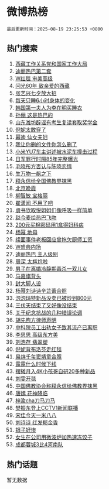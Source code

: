 # 微博热榜

`最后更新时间：2025-08-19 23:25:53 +0800`

## 热门搜索

1. [西藏工作关系党和国家工作大局](https://m.weibo.cn/search?containerid=100103type%3D1%26t%3D10%26q%3D%23%E8%A5%BF%E8%97%8F%E5%B7%A5%E4%BD%9C%E5%85%B3%E7%B3%BB%E5%85%9A%E5%92%8C%E5%9B%BD%E5%AE%B6%E5%B7%A5%E4%BD%9C%E5%A4%A7%E5%B1%80%23&stream_entry_id=51&isnewpage=1&extparam=seat%3D1%26q%3D%2523%25E8%25A5%25BF%25E8%2597%258F%25E5%25B7%25A5%25E4%25BD%259C%25E5%2585%25B3%25E7%25B3%25BB%25E5%2585%259A%25E5%2592%258C%25E5%259B%25BD%25E5%25AE%25B6%25E5%25B7%25A5%25E4%25BD%259C%25E5%25A4%25A7%25E5%25B1%2580%2523%26cate%3D10103%26dgr%3D0%26filter_type%3Drealtimehot%26stream_entry_id%3D51%26c_type%3D51%26pos%3D0%26display_time%3D1755617152%26pre_seqid%3D1755617152466057575981)
1. [迪丽热巴第二套](https://m.weibo.cn/search?containerid=100103type%3D1%26t%3D10%26q%3D%E8%BF%AA%E4%B8%BD%E7%83%AD%E5%B7%B4%E7%AC%AC%E4%BA%8C%E5%A5%97&stream_entry_id=31&isnewpage=1&extparam=seat%3D1%26q%3D%25E8%25BF%25AA%25E4%25B8%25BD%25E7%2583%25AD%25E5%25B7%25B4%25E7%25AC%25AC%25E4%25BA%258C%25E5%25A5%2597%26dgr%3D0%26realpos%3D1%26stream_entry_id%3D31%26flag%3D2%26band_rank%3D1%26lcate%3D5001%26filter_type%3Drealtimehot%26cate%3D5001%26c_type%3D31%26pos%3D0%26display_time%3D1755617152%26pre_seqid%3D1755617152466057575981)
1. [W红毯 审美高级](https://m.weibo.cn/search?containerid=100103type%3D1%26t%3D10%26q%3DW%E7%BA%A2%E6%AF%AF+%E5%AE%A1%E7%BE%8E%E9%AB%98%E7%BA%A7&stream_entry_id=31&isnewpage=1&extparam=seat%3D1%26q%3DW%25E7%25BA%25A2%25E6%25AF%25AF%2520%25E5%25AE%25A1%25E7%25BE%258E%25E9%25AB%2598%25E7%25BA%25A7%26dgr%3D0%26realpos%3D2%26stream_entry_id%3D31%26flag%3D0%26band_rank%3D2%26lcate%3D5001%26filter_type%3Drealtimehot%26cate%3D5001%26c_type%3D31%26pos%3D1%26display_time%3D1755617152%26pre_seqid%3D1755617152466057575981)
1. [闪光60年 致亲爱的西藏](https://m.weibo.cn/search?containerid=100103type%3D1%26t%3D10%26q%3D%23%E9%97%AA%E5%85%8960%E5%B9%B4+%E8%87%B4%E4%BA%B2%E7%88%B1%E7%9A%84%E8%A5%BF%E8%97%8F%23&stream_entry_id=31&isnewpage=1&extparam=seat%3D1%26q%3D%2523%25E9%2597%25AA%25E5%2585%258960%25E5%25B9%25B4%2520%25E8%2587%25B4%25E4%25BA%25B2%25E7%2588%25B1%25E7%259A%2584%25E8%25A5%25BF%25E8%2597%258F%2523%26dgr%3D0%26realpos%3D3%26stream_entry_id%3D31%26flag%3D0%26band_rank%3D3%26lcate%3D5001%26filter_type%3Drealtimehot%26cate%3D5001%26c_type%3D31%26pos%3D2%26display_time%3D1755617152%26pre_seqid%3D1755617152466057575981)
1. [张艺兴七夕放大招](https://m.weibo.cn/search?containerid=100103type%3D1%26t%3D10%26q%3D%23%E5%BC%A0%E8%89%BA%E5%85%B4%E4%B8%83%E5%A4%95%E6%94%BE%E5%A4%A7%E6%8B%9B%23&stream_entry_id=31&isnewpage=1&extparam=seat%3D1%26q%3D%2523%25E5%25BC%25A0%25E8%2589%25BA%25E5%2585%25B4%25E4%25B8%2583%25E5%25A4%2595%25E6%2594%25BE%25E5%25A4%25A7%25E6%258B%259B%2523%26band_rank%3D4%26topic_ad%3D1%26adid%3D297346%26is_ad_pos%3D1%26stream_entry_id%3D31%26dgr%3D0%26lcate%3D5001%26filter_type%3Drealtimehot%26cate%3D5001%26c_type%3D31%26pos%3D3%26display_time%3D1755617152%26pre_seqid%3D1755617152466057575981)
1. [每天只睡6小时身体的变化](https://m.weibo.cn/search?containerid=100103type%3D1%26t%3D10%26q%3D%E6%AF%8F%E5%A4%A9%E5%8F%AA%E7%9D%A16%E5%B0%8F%E6%97%B6%E8%BA%AB%E4%BD%93%E7%9A%84%E5%8F%98%E5%8C%96&stream_entry_id=31&isnewpage=1&extparam=seat%3D1%26q%3D%25E6%25AF%258F%25E5%25A4%25A9%25E5%258F%25AA%25E7%259D%25A16%25E5%25B0%258F%25E6%2597%25B6%25E8%25BA%25AB%25E4%25BD%2593%25E7%259A%2584%25E5%258F%2598%25E5%258C%2596%26dgr%3D0%26realpos%3D4%26stream_entry_id%3D31%26flag%3D0%26band_rank%3D4%26lcate%3D5001%26filter_type%3Drealtimehot%26cate%3D5001%26c_type%3D31%26pos%3D4%26display_time%3D1755617152%26pre_seqid%3D1755617152466057575981)
1. [韩国第一夫人为李在明买睡衣](https://m.weibo.cn/search?containerid=100103type%3D1%26t%3D10%26q%3D%23%E9%9F%A9%E5%9B%BD%E7%AC%AC%E4%B8%80%E5%A4%AB%E4%BA%BA%E4%B8%BA%E6%9D%8E%E5%9C%A8%E6%98%8E%E4%B9%B0%E7%9D%A1%E8%A1%A3%23&stream_entry_id=31&isnewpage=1&extparam=seat%3D1%26q%3D%2523%25E9%259F%25A9%25E5%259B%25BD%25E7%25AC%25AC%25E4%25B8%2580%25E5%25A4%25AB%25E4%25BA%25BA%25E4%25B8%25BA%25E6%259D%258E%25E5%259C%25A8%25E6%2598%258E%25E4%25B9%25B0%25E7%259D%25A1%25E8%25A1%25A3%2523%26dgr%3D0%26realpos%3D5%26stream_entry_id%3D31%26flag%3D0%26band_rank%3D5%26lcate%3D5001%26filter_type%3Drealtimehot%26cate%3D5001%26c_type%3D31%26pos%3D5%26display_time%3D1755617152%26pre_seqid%3D1755617152466057575981)
1. [孙俪 这是热巴的](https://m.weibo.cn/search?containerid=100103type%3D1%26t%3D10%26q%3D%E5%AD%99%E4%BF%AA+%E8%BF%99%E6%98%AF%E7%83%AD%E5%B7%B4%E7%9A%84&stream_entry_id=31&isnewpage=1&extparam=seat%3D1%26q%3D%25E5%25AD%2599%25E4%25BF%25AA%2520%25E8%25BF%2599%25E6%2598%25AF%25E7%2583%25AD%25E5%25B7%25B4%25E7%259A%2584%26dgr%3D0%26realpos%3D6%26stream_entry_id%3D31%26flag%3D2%26band_rank%3D6%26lcate%3D5001%26filter_type%3Drealtimehot%26cate%3D5001%26c_type%3D31%26pos%3D6%26display_time%3D1755617152%26pre_seqid%3D1755617152466057575981)
1. [山东潍坊辟谣有考生复读套取奖学金](https://m.weibo.cn/search?containerid=100103type%3D1%26t%3D10%26q%3D%23%E5%B1%B1%E4%B8%9C%E6%BD%8D%E5%9D%8A%E8%BE%9F%E8%B0%A3%E6%9C%89%E8%80%83%E7%94%9F%E5%A4%8D%E8%AF%BB%E5%A5%97%E5%8F%96%E5%A5%96%E5%AD%A6%E9%87%91%23&stream_entry_id=31&isnewpage=1&extparam=seat%3D1%26q%3D%2523%25E5%25B1%25B1%25E4%25B8%259C%25E6%25BD%258D%25E5%259D%258A%25E8%25BE%259F%25E8%25B0%25A3%25E6%259C%2589%25E8%2580%2583%25E7%2594%259F%25E5%25A4%258D%25E8%25AF%25BB%25E5%25A5%2597%25E5%258F%2596%25E5%25A5%2596%25E5%25AD%25A6%25E9%2587%2591%2523%26band_rank%3D7%26adid%3D297319%26is_ad_pos%3D1%26stream_entry_id%3D31%26dgr%3D0%26lcate%3D5001%26filter_type%3Drealtimehot%26cate%3D5001%26c_type%3D31%26pos%3D7%26display_time%3D1755617152%26pre_seqid%3D1755617152466057575981)
1. [倪妮太敢穿了](https://m.weibo.cn/search?containerid=100103type%3D1%26t%3D10%26q%3D%E5%80%AA%E5%A6%AE%E5%A4%AA%E6%95%A2%E7%A9%BF%E4%BA%86&stream_entry_id=31&isnewpage=1&extparam=seat%3D1%26q%3D%25E5%2580%25AA%25E5%25A6%25AE%25E5%25A4%25AA%25E6%2595%25A2%25E7%25A9%25BF%25E4%25BA%2586%26dgr%3D0%26realpos%3D7%26stream_entry_id%3D31%26flag%3D2%26band_rank%3D7%26lcate%3D5001%26filter_type%3Drealtimehot%26cate%3D5001%26c_type%3D31%26pos%3D8%26display_time%3D1755617152%26pre_seqid%3D1755617152466057575981)
1. [幂迪 仙女夫妇](https://m.weibo.cn/search?containerid=100103type%3D1%26t%3D10%26q%3D%E5%B9%82%E8%BF%AA+%E4%BB%99%E5%A5%B3%E5%A4%AB%E5%A6%87&stream_entry_id=31&isnewpage=1&extparam=seat%3D1%26q%3D%25E5%25B9%2582%25E8%25BF%25AA%2520%25E4%25BB%2599%25E5%25A5%25B3%25E5%25A4%25AB%25E5%25A6%2587%26dgr%3D0%26realpos%3D8%26stream_entry_id%3D31%26flag%3D2%26band_rank%3D8%26lcate%3D5001%26filter_type%3Drealtimehot%26cate%3D5001%26c_type%3D31%26pos%3D9%26display_time%3D1755617152%26pre_seqid%3D1755617152466057575981)
1. [我让你删的文件你怎么删了](https://m.weibo.cn/search?containerid=100103type%3D1%26t%3D10%26q%3D%E6%88%91%E8%AE%A9%E4%BD%A0%E5%88%A0%E7%9A%84%E6%96%87%E4%BB%B6%E4%BD%A0%E6%80%8E%E4%B9%88%E5%88%A0%E4%BA%86&stream_entry_id=31&isnewpage=1&extparam=seat%3D1%26q%3D%25E6%2588%2591%25E8%25AE%25A9%25E4%25BD%25A0%25E5%2588%25A0%25E7%259A%2584%25E6%2596%2587%25E4%25BB%25B6%25E4%25BD%25A0%25E6%2580%258E%25E4%25B9%2588%25E5%2588%25A0%25E4%25BA%2586%26dgr%3D0%26realpos%3D9%26stream_entry_id%3D31%26flag%3D0%26band_rank%3D9%26lcate%3D5001%26filter_type%3Drealtimehot%26cate%3D5001%26c_type%3D31%26pos%3D10%26display_time%3D1755617152%26pre_seqid%3D1755617152466057575981)
1. [小米YU7车主讲述被水泥车撞击过程](https://m.weibo.cn/search?containerid=100103type%3D1%26t%3D10%26q%3D%23%E5%B0%8F%E7%B1%B3YU7%E8%BD%A6%E4%B8%BB%E8%AE%B2%E8%BF%B0%E8%A2%AB%E6%B0%B4%E6%B3%A5%E8%BD%A6%E6%92%9E%E5%87%BB%E8%BF%87%E7%A8%8B%23&stream_entry_id=31&isnewpage=1&extparam=seat%3D1%26q%3D%2523%25E5%25B0%258F%25E7%25B1%25B3YU7%25E8%25BD%25A6%25E4%25B8%25BB%25E8%25AE%25B2%25E8%25BF%25B0%25E8%25A2%25AB%25E6%25B0%25B4%25E6%25B3%25A5%25E8%25BD%25A6%25E6%2592%259E%25E5%2587%25BB%25E8%25BF%2587%25E7%25A8%258B%2523%26dgr%3D0%26realpos%3D10%26stream_entry_id%3D31%26flag%3D1%26band_rank%3D10%26lcate%3D5001%26filter_type%3Drealtimehot%26cate%3D5001%26c_type%3D31%26pos%3D11%26display_time%3D1755617152%26pre_seqid%3D1755617152466057575981)
1. [日军罪行时隔85年完整曝光](https://m.weibo.cn/search?containerid=100103type%3D1%26t%3D10%26q%3D%23%E6%97%A5%E5%86%9B%E7%BD%AA%E8%A1%8C%E6%97%B6%E9%9A%9485%E5%B9%B4%E5%AE%8C%E6%95%B4%E6%9B%9D%E5%85%89%23&stream_entry_id=31&isnewpage=1&extparam=seat%3D1%26q%3D%2523%25E6%2597%25A5%25E5%2586%259B%25E7%25BD%25AA%25E8%25A1%258C%25E6%2597%25B6%25E9%259A%259485%25E5%25B9%25B4%25E5%25AE%258C%25E6%2595%25B4%25E6%259B%259D%25E5%2585%2589%2523%26dgr%3D0%26realpos%3D11%26stream_entry_id%3D31%26flag%3D0%26band_rank%3D11%26lcate%3D5001%26filter_type%3Drealtimehot%26cate%3D5001%26c_type%3D31%26pos%3D12%26display_time%3D1755617152%26pre_seqid%3D1755617152466057575981)
1. [毛晓彤方否认与陈晓恋情](https://m.weibo.cn/search?containerid=100103type%3D1%26t%3D10%26q%3D%23%E6%AF%9B%E6%99%93%E5%BD%A4%E6%96%B9%E5%90%A6%E8%AE%A4%E4%B8%8E%E9%99%88%E6%99%93%E6%81%8B%E6%83%85%23&stream_entry_id=31&isnewpage=1&extparam=seat%3D1%26q%3D%2523%25E6%25AF%259B%25E6%2599%2593%25E5%25BD%25A4%25E6%2596%25B9%25E5%2590%25A6%25E8%25AE%25A4%25E4%25B8%258E%25E9%2599%2588%25E6%2599%2593%25E6%2581%258B%25E6%2583%2585%2523%26dgr%3D0%26realpos%3D12%26stream_entry_id%3D31%26flag%3D1%26band_rank%3D12%26lcate%3D5001%26filter_type%3Drealtimehot%26cate%3D5001%26c_type%3D31%26pos%3D13%26display_time%3D1755617152%26pre_seqid%3D1755617152466057575981)
1. [生万物一飙之下](https://m.weibo.cn/search?containerid=100103type%3D1%26t%3D10%26q%3D%23%E7%94%9F%E4%B8%87%E7%89%A9%E4%B8%80%E9%A3%99%E4%B9%8B%E4%B8%8B%23&stream_entry_id=31&isnewpage=1&extparam=seat%3D1%26q%3D%2523%25E7%2594%259F%25E4%25B8%2587%25E7%2589%25A9%25E4%25B8%2580%25E9%25A3%2599%25E4%25B9%258B%25E4%25B8%258B%2523%26dgr%3D0%26realpos%3D13%26stream_entry_id%3D31%26flag%3D1%26band_rank%3D13%26lcate%3D5001%26filter_type%3Drealtimehot%26cate%3D5001%26c_type%3D31%26pos%3D14%26display_time%3D1755617152%26pre_seqid%3D1755617152466057575981)
1. [释永信给全国佛教界抹黑](https://m.weibo.cn/search?containerid=100103type%3D1%26t%3D10%26q%3D%23%E9%87%8A%E6%B0%B8%E4%BF%A1%E7%BB%99%E5%85%A8%E5%9B%BD%E4%BD%9B%E6%95%99%E7%95%8C%E6%8A%B9%E9%BB%91%23&stream_entry_id=31&isnewpage=1&extparam=seat%3D1%26q%3D%2523%25E9%2587%258A%25E6%25B0%25B8%25E4%25BF%25A1%25E7%25BB%2599%25E5%2585%25A8%25E5%259B%25BD%25E4%25BD%259B%25E6%2595%2599%25E7%2595%258C%25E6%258A%25B9%25E9%25BB%2591%2523%26dgr%3D0%26realpos%3D14%26stream_entry_id%3D31%26flag%3D1%26band_rank%3D14%26lcate%3D5001%26filter_type%3Drealtimehot%26cate%3D5001%26c_type%3D31%26pos%3D15%26display_time%3D1755617152%26pre_seqid%3D1755617152466057575981)
1. [北京晚霞](https://m.weibo.cn/search?containerid=100103type%3D1%26t%3D10%26q%3D%23%E5%8C%97%E4%BA%AC%E6%99%9A%E9%9C%9E%23&stream_entry_id=31&isnewpage=1&extparam=seat%3D1%26q%3D%2523%25E5%258C%2597%25E4%25BA%25AC%25E6%2599%259A%25E9%259C%259E%2523%26dgr%3D0%26realpos%3D15%26stream_entry_id%3D31%26flag%3D0%26band_rank%3D15%26lcate%3D5001%26filter_type%3Drealtimehot%26cate%3D5001%26c_type%3D31%26pos%3D16%26display_time%3D1755617152%26pre_seqid%3D1755617152466057575981)
1. [柳智敏 宝格丽](https://m.weibo.cn/search?containerid=100103type%3D1%26t%3D10%26q%3D%E6%9F%B3%E6%99%BA%E6%95%8F+%E5%AE%9D%E6%A0%BC%E4%B8%BD&stream_entry_id=31&isnewpage=1&extparam=seat%3D1%26q%3D%25E6%259F%25B3%25E6%2599%25BA%25E6%2595%258F%2520%25E5%25AE%259D%25E6%25A0%25BC%25E4%25B8%25BD%26dgr%3D0%26realpos%3D16%26stream_entry_id%3D31%26flag%3D0%26band_rank%3D16%26lcate%3D5001%26filter_type%3Drealtimehot%26cate%3D5001%26c_type%3D31%26pos%3D17%26display_time%3D1755617152%26pre_seqid%3D1755617152466057575981)
1. [翟潇闻 不用了吧](https://m.weibo.cn/search?containerid=100103type%3D1%26t%3D10%26q%3D%E7%BF%9F%E6%BD%87%E9%97%BB+%E4%B8%8D%E7%94%A8%E4%BA%86%E5%90%A7&stream_entry_id=31&isnewpage=1&extparam=seat%3D1%26q%3D%25E7%25BF%259F%25E6%25BD%2587%25E9%2597%25BB%2520%25E4%25B8%258D%25E7%2594%25A8%25E4%25BA%2586%25E5%2590%25A7%26dgr%3D0%26realpos%3D17%26stream_entry_id%3D31%26flag%3D1%26band_rank%3D17%26lcate%3D5001%26filter_type%3Drealtimehot%26cate%3D5001%26c_type%3D31%26pos%3D18%26display_time%3D1755617152%26pre_seqid%3D1755617152466057575981)
1. [虞书欣取悦姐姐们像呼吸一样简单](https://m.weibo.cn/search?containerid=100103type%3D1%26t%3D10%26q%3D%E8%99%9E%E4%B9%A6%E6%AC%A3%E5%8F%96%E6%82%A6%E5%A7%90%E5%A7%90%E4%BB%AC%E5%83%8F%E5%91%BC%E5%90%B8%E4%B8%80%E6%A0%B7%E7%AE%80%E5%8D%95&stream_entry_id=31&isnewpage=1&extparam=seat%3D1%26q%3D%25E8%2599%259E%25E4%25B9%25A6%25E6%25AC%25A3%25E5%258F%2596%25E6%2582%25A6%25E5%25A7%2590%25E5%25A7%2590%25E4%25BB%25AC%25E5%2583%258F%25E5%2591%25BC%25E5%2590%25B8%25E4%25B8%2580%25E6%25A0%25B7%25E7%25AE%2580%25E5%258D%2595%26dgr%3D0%26realpos%3D18%26stream_entry_id%3D31%26flag%3D0%26band_rank%3D18%26lcate%3D5001%26filter_type%3Drealtimehot%26cate%3D5001%26c_type%3D31%26pos%3D19%26display_time%3D1755617152%26pre_seqid%3D1755617152466057575981)
1. [赵今麦给热巴飞吻](https://m.weibo.cn/search?containerid=100103type%3D1%26t%3D10%26q%3D%E8%B5%B5%E4%BB%8A%E9%BA%A6%E7%BB%99%E7%83%AD%E5%B7%B4%E9%A3%9E%E5%90%BB&stream_entry_id=31&isnewpage=1&extparam=seat%3D1%26q%3D%25E8%25B5%25B5%25E4%25BB%258A%25E9%25BA%25A6%25E7%25BB%2599%25E7%2583%25AD%25E5%25B7%25B4%25E9%25A3%259E%25E5%2590%25BB%26dgr%3D0%26realpos%3D19%26stream_entry_id%3D31%26flag%3D0%26band_rank%3D19%26lcate%3D5001%26filter_type%3Drealtimehot%26cate%3D5001%26c_type%3D31%26pos%3D20%26display_time%3D1755617152%26pre_seqid%3D1755617152466057575981)
1. [200元买棉密码用1盒得妇科病](https://m.weibo.cn/search?containerid=100103type%3D1%26t%3D10%26q%3D%23200%E5%85%83%E4%B9%B0%E6%A3%89%E5%AF%86%E7%A0%81%E7%94%A81%E7%9B%92%E5%BE%97%E5%A6%87%E7%A7%91%E7%97%85%23&stream_entry_id=31&isnewpage=1&extparam=seat%3D1%26q%3D%2523200%25E5%2585%2583%25E4%25B9%25B0%25E6%25A3%2589%25E5%25AF%2586%25E7%25A0%2581%25E7%2594%25A81%25E7%259B%2592%25E5%25BE%2597%25E5%25A6%2587%25E7%25A7%2591%25E7%2597%2585%2523%26dgr%3D0%26realpos%3D20%26stream_entry_id%3D31%26flag%3D1%26band_rank%3D20%26lcate%3D5001%26filter_type%3Drealtimehot%26cate%3D5001%26c_type%3D31%26pos%3D21%26display_time%3D1755617152%26pre_seqid%3D1755617152466057575981)
1. [杨幂 地母](https://m.weibo.cn/search?containerid=100103type%3D1%26t%3D10%26q%3D%E6%9D%A8%E5%B9%82+%E5%9C%B0%E6%AF%8D&stream_entry_id=31&isnewpage=1&extparam=seat%3D1%26q%3D%25E6%259D%25A8%25E5%25B9%2582%2520%25E5%259C%25B0%25E6%25AF%258D%26dgr%3D0%26realpos%3D21%26stream_entry_id%3D31%26flag%3D0%26band_rank%3D21%26lcate%3D5001%26filter_type%3Drealtimehot%26cate%3D5001%26c_type%3D31%26pos%3D22%26display_time%3D1755617152%26pre_seqid%3D1755617152466057575981)
1. [续面事件老板回应曾拖欠厨师工资](https://m.weibo.cn/search?containerid=100103type%3D1%26t%3D10%26q%3D%23%E7%BB%AD%E9%9D%A2%E4%BA%8B%E4%BB%B6%E8%80%81%E6%9D%BF%E5%9B%9E%E5%BA%94%E6%9B%BE%E6%8B%96%E6%AC%A0%E5%8E%A8%E5%B8%88%E5%B7%A5%E8%B5%84%23&stream_entry_id=31&isnewpage=1&extparam=seat%3D1%26q%3D%2523%25E7%25BB%25AD%25E9%259D%25A2%25E4%25BA%258B%25E4%25BB%25B6%25E8%2580%2581%25E6%259D%25BF%25E5%259B%259E%25E5%25BA%2594%25E6%259B%25BE%25E6%258B%2596%25E6%25AC%25A0%25E5%258E%25A8%25E5%25B8%2588%25E5%25B7%25A5%25E8%25B5%2584%2523%26dgr%3D0%26realpos%3D22%26stream_entry_id%3D31%26flag%3D0%26band_rank%3D22%26lcate%3D5001%26filter_type%3Drealtimehot%26cate%3D5001%26c_type%3D31%26pos%3D23%26display_time%3D1755617152%26pre_seqid%3D1755617152466057575981)
1. [W盛典内场](https://m.weibo.cn/search?containerid=100103type%3D1%26t%3D10%26q%3DW%E7%9B%9B%E5%85%B8%E5%86%85%E5%9C%BA&stream_entry_id=31&isnewpage=1&extparam=seat%3D1%26q%3DW%25E7%259B%259B%25E5%2585%25B8%25E5%2586%2585%25E5%259C%25BA%26dgr%3D0%26realpos%3D23%26stream_entry_id%3D31%26flag%3D0%26band_rank%3D23%26lcate%3D5001%26filter_type%3Drealtimehot%26cate%3D5001%26c_type%3D31%26pos%3D24%26display_time%3D1755617152%26pre_seqid%3D1755617152466057575981)
1. [迪丽热巴 主人级别](https://m.weibo.cn/search?containerid=100103type%3D1%26t%3D10%26q%3D%E8%BF%AA%E4%B8%BD%E7%83%AD%E5%B7%B4+%E4%B8%BB%E4%BA%BA%E7%BA%A7%E5%88%AB&stream_entry_id=31&isnewpage=1&extparam=seat%3D1%26q%3D%25E8%25BF%25AA%25E4%25B8%25BD%25E7%2583%25AD%25E5%25B7%25B4%2520%25E4%25B8%25BB%25E4%25BA%25BA%25E7%25BA%25A7%25E5%2588%25AB%26dgr%3D0%26realpos%3D24%26stream_entry_id%3D31%26flag%3D2%26band_rank%3D24%26lcate%3D5001%26filter_type%3Drealtimehot%26cate%3D5001%26c_type%3D31%26pos%3D25%26display_time%3D1755617152%26pre_seqid%3D1755617152466057575981)
1. [周深 太尴尬啦](https://m.weibo.cn/search?containerid=100103type%3D1%26t%3D10%26q%3D%E5%91%A8%E6%B7%B1+%E5%A4%AA%E5%B0%B4%E5%B0%AC%E5%95%A6&stream_entry_id=31&isnewpage=1&extparam=seat%3D1%26q%3D%25E5%2591%25A8%25E6%25B7%25B1%2520%25E5%25A4%25AA%25E5%25B0%25B4%25E5%25B0%25AC%25E5%2595%25A6%26dgr%3D0%26realpos%3D25%26stream_entry_id%3D31%26flag%3D0%26band_rank%3D25%26lcate%3D5001%26filter_type%3Drealtimehot%26cate%3D5001%26c_type%3D31%26pos%3D26%26display_time%3D1755617152%26pre_seqid%3D1755617152466057575981)
1. [男子在离婚冷静期毒杀一双儿女](https://m.weibo.cn/search?containerid=100103type%3D1%26t%3D10%26q%3D%23%E7%94%B7%E5%AD%90%E5%9C%A8%E7%A6%BB%E5%A9%9A%E5%86%B7%E9%9D%99%E6%9C%9F%E6%AF%92%E6%9D%80%E4%B8%80%E5%8F%8C%E5%84%BF%E5%A5%B3%23&stream_entry_id=31&isnewpage=1&extparam=seat%3D1%26q%3D%2523%25E7%2594%25B7%25E5%25AD%2590%25E5%259C%25A8%25E7%25A6%25BB%25E5%25A9%259A%25E5%2586%25B7%25E9%259D%2599%25E6%259C%259F%25E6%25AF%2592%25E6%259D%2580%25E4%25B8%2580%25E5%258F%258C%25E5%2584%25BF%25E5%25A5%25B3%2523%26dgr%3D0%26realpos%3D26%26stream_entry_id%3D31%26flag%3D1%26band_rank%3D26%26lcate%3D5001%26filter_type%3Drealtimehot%26cate%3D5001%26c_type%3D31%26pos%3D27%26display_time%3D1755617152%26pre_seqid%3D1755617152466057575981)
1. [马嘉祺背头](https://m.weibo.cn/search?containerid=100103type%3D1%26t%3D10%26q%3D%E9%A9%AC%E5%98%89%E7%A5%BA%E8%83%8C%E5%A4%B4&stream_entry_id=31&isnewpage=1&extparam=seat%3D1%26q%3D%25E9%25A9%25AC%25E5%2598%2589%25E7%25A5%25BA%25E8%2583%258C%25E5%25A4%25B4%26dgr%3D0%26realpos%3D27%26stream_entry_id%3D31%26flag%3D1%26band_rank%3D27%26lcate%3D5001%26filter_type%3Drealtimehot%26cate%3D5001%26c_type%3D31%26pos%3D28%26display_time%3D1755617152%26pre_seqid%3D1755617152466057575981)
1. [封大脚人设](https://m.weibo.cn/search?containerid=100103type%3D1%26t%3D10%26q%3D%E5%B0%81%E5%A4%A7%E8%84%9A%E4%BA%BA%E8%AE%BE&stream_entry_id=31&isnewpage=1&extparam=seat%3D1%26q%3D%25E5%25B0%2581%25E5%25A4%25A7%25E8%2584%259A%25E4%25BA%25BA%25E8%25AE%25BE%26dgr%3D0%26realpos%3D28%26stream_entry_id%3D31%26flag%3D1%26band_rank%3D28%26lcate%3D5001%26filter_type%3Drealtimehot%26cate%3D5001%26c_type%3D31%26pos%3D29%26display_time%3D1755617152%26pre_seqid%3D1755617152466057575981)
1. [杨幂刘诗诗辛芷蕾合照](https://m.weibo.cn/search?containerid=100103type%3D1%26t%3D10%26q%3D%23%E6%9D%A8%E5%B9%82%E5%88%98%E8%AF%97%E8%AF%97%E8%BE%9B%E8%8A%B7%E8%95%BE%E5%90%88%E7%85%A7%23&stream_entry_id=31&isnewpage=1&extparam=seat%3D1%26q%3D%2523%25E6%259D%25A8%25E5%25B9%2582%25E5%2588%2598%25E8%25AF%2597%25E8%25AF%2597%25E8%25BE%259B%25E8%258A%25B7%25E8%2595%25BE%25E5%2590%2588%25E7%2585%25A7%2523%26dgr%3D0%26realpos%3D29%26stream_entry_id%3D31%26flag%3D1%26band_rank%3D29%26lcate%3D5001%26filter_type%3Drealtimehot%26cate%3D5001%26c_type%3D31%26pos%3D30%26display_time%3D1755617152%26pre_seqid%3D1755617152466057575981)
1. [泡泡玛特新品没卖已被炒到800元](https://m.weibo.cn/search?containerid=100103type%3D1%26t%3D10%26q%3D%23%E6%B3%A1%E6%B3%A1%E7%8E%9B%E7%89%B9%E6%96%B0%E5%93%81%E6%B2%A1%E5%8D%96%E5%B7%B2%E8%A2%AB%E7%82%92%E5%88%B0800%E5%85%83%23&stream_entry_id=31&isnewpage=1&extparam=seat%3D1%26q%3D%2523%25E6%25B3%25A1%25E6%25B3%25A1%25E7%258E%259B%25E7%2589%25B9%25E6%2596%25B0%25E5%2593%2581%25E6%25B2%25A1%25E5%258D%2596%25E5%25B7%25B2%25E8%25A2%25AB%25E7%2582%2592%25E5%2588%25B0800%25E5%2585%2583%2523%26dgr%3D0%26realpos%3D30%26stream_entry_id%3D31%26flag%3D1%26band_rank%3D30%26lcate%3D5001%26filter_type%3Drealtimehot%26cate%3D5001%26c_type%3D31%26pos%3D31%26display_time%3D1755617152%26pre_seqid%3D1755617152466057575981)
1. [三伏天结束了又好像没结束](https://m.weibo.cn/search?containerid=100103type%3D1%26t%3D10%26q%3D%23%E4%B8%89%E4%BC%8F%E5%A4%A9%E7%BB%93%E6%9D%9F%E4%BA%86%E5%8F%88%E5%A5%BD%E5%83%8F%E6%B2%A1%E7%BB%93%E6%9D%9F%23&stream_entry_id=31&isnewpage=1&extparam=seat%3D1%26q%3D%2523%25E4%25B8%2589%25E4%25BC%258F%25E5%25A4%25A9%25E7%25BB%2593%25E6%259D%259F%25E4%25BA%2586%25E5%258F%2588%25E5%25A5%25BD%25E5%2583%258F%25E6%25B2%25A1%25E7%25BB%2593%25E6%259D%259F%2523%26dgr%3D0%26realpos%3D31%26stream_entry_id%3D31%26flag%3D1%26band_rank%3D31%26lcate%3D5001%26filter_type%3Drealtimehot%26cate%3D5001%26c_type%3D31%26pos%3D32%26display_time%3D1755617152%26pre_seqid%3D1755617152466057575981)
1. [关于纪念抗战的几种错误论调](https://m.weibo.cn/search?containerid=100103type%3D1%26t%3D10%26q%3D%23%E5%85%B3%E4%BA%8E%E7%BA%AA%E5%BF%B5%E6%8A%97%E6%88%98%E7%9A%84%E5%87%A0%E7%A7%8D%E9%94%99%E8%AF%AF%E8%AE%BA%E8%B0%83%23&stream_entry_id=31&isnewpage=1&extparam=seat%3D1%26q%3D%2523%25E5%2585%25B3%25E4%25BA%258E%25E7%25BA%25AA%25E5%25BF%25B5%25E6%258A%2597%25E6%2588%2598%25E7%259A%2584%25E5%2587%25A0%25E7%25A7%258D%25E9%2594%2599%25E8%25AF%25AF%25E8%25AE%25BA%25E8%25B0%2583%2523%26dgr%3D0%26realpos%3D32%26stream_entry_id%3D31%26flag%3D1%26band_rank%3D32%26lcate%3D5001%26filter_type%3Drealtimehot%26cate%3D5001%26c_type%3D31%26pos%3D33%26display_time%3D1755617152%26pre_seqid%3D1755617152466057575981)
1. [胡先煦方律师声明](https://m.weibo.cn/search?containerid=100103type%3D1%26t%3D10%26q%3D%23%E8%83%A1%E5%85%88%E7%85%A6%E6%96%B9%E5%BE%8B%E5%B8%88%E5%A3%B0%E6%98%8E%23&stream_entry_id=31&isnewpage=1&extparam=seat%3D1%26q%3D%2523%25E8%2583%25A1%25E5%2585%2588%25E7%2585%25A6%25E6%2596%25B9%25E5%25BE%258B%25E5%25B8%2588%25E5%25A3%25B0%25E6%2598%258E%2523%26dgr%3D0%26realpos%3D33%26stream_entry_id%3D31%26flag%3D1%26band_rank%3D33%26lcate%3D5001%26filter_type%3Drealtimehot%26cate%3D5001%26c_type%3D31%26pos%3D34%26display_time%3D1755617152%26pre_seqid%3D1755617152466057575981)
1. [中科院员工出轨女子致其流产已离职](https://m.weibo.cn/search?containerid=100103type%3D1%26t%3D10%26q%3D%23%E4%B8%AD%E7%A7%91%E9%99%A2%E5%91%98%E5%B7%A5%E5%87%BA%E8%BD%A8%E5%A5%B3%E5%AD%90%E8%87%B4%E5%85%B6%E6%B5%81%E4%BA%A7%E5%B7%B2%E7%A6%BB%E8%81%8C%23&stream_entry_id=31&isnewpage=1&extparam=seat%3D1%26q%3D%2523%25E4%25B8%25AD%25E7%25A7%2591%25E9%2599%25A2%25E5%2591%2598%25E5%25B7%25A5%25E5%2587%25BA%25E8%25BD%25A8%25E5%25A5%25B3%25E5%25AD%2590%25E8%2587%25B4%25E5%2585%25B6%25E6%25B5%2581%25E4%25BA%25A7%25E5%25B7%25B2%25E7%25A6%25BB%25E8%2581%258C%2523%26dgr%3D0%26realpos%3D34%26stream_entry_id%3D31%26flag%3D0%26band_rank%3D34%26lcate%3D5001%26filter_type%3Drealtimehot%26cate%3D5001%26c_type%3D31%26pos%3D35%26display_time%3D1755617152%26pre_seqid%3D1755617152466057575981)
1. [李思思 高级东方美](https://m.weibo.cn/search?containerid=100103type%3D1%26t%3D10%26q%3D%E6%9D%8E%E6%80%9D%E6%80%9D+%E9%AB%98%E7%BA%A7%E4%B8%9C%E6%96%B9%E7%BE%8E&stream_entry_id=31&isnewpage=1&extparam=seat%3D1%26q%3D%25E6%259D%258E%25E6%2580%259D%25E6%2580%259D%2520%25E9%25AB%2598%25E7%25BA%25A7%25E4%25B8%259C%25E6%2596%25B9%25E7%25BE%258E%26dgr%3D0%26realpos%3D35%26stream_entry_id%3D31%26flag%3D1%26band_rank%3D35%26lcate%3D5001%26filter_type%3Drealtimehot%26cate%3D5001%26c_type%3D31%26pos%3D36%26display_time%3D1755617152%26pre_seqid%3D1755617152466057575981)
1. [刘浩存 翡翠塑](https://m.weibo.cn/search?containerid=100103type%3D1%26t%3D10%26q%3D%E5%88%98%E6%B5%A9%E5%AD%98+%E7%BF%A1%E7%BF%A0%E5%A1%91&stream_entry_id=31&isnewpage=1&extparam=seat%3D1%26q%3D%25E5%2588%2598%25E6%25B5%25A9%25E5%25AD%2598%2520%25E7%25BF%25A1%25E7%25BF%25A0%25E5%25A1%2591%26dgr%3D0%26realpos%3D36%26stream_entry_id%3D31%26flag%3D0%26band_rank%3D36%26lcate%3D5001%26filter_type%3Drealtimehot%26cate%3D5001%26c_type%3D31%26pos%3D37%26display_time%3D1755617152%26pre_seqid%3D1755617152466057575981)
1. [倪妮背布洛芬走红毯](https://m.weibo.cn/search?containerid=100103type%3D1%26t%3D10%26q%3D%E5%80%AA%E5%A6%AE%E8%83%8C%E5%B8%83%E6%B4%9B%E8%8A%AC%E8%B5%B0%E7%BA%A2%E6%AF%AF&stream_entry_id=31&isnewpage=1&extparam=seat%3D1%26q%3D%25E5%2580%25AA%25E5%25A6%25AE%25E8%2583%258C%25E5%25B8%2583%25E6%25B4%259B%25E8%258A%25AC%25E8%25B5%25B0%25E7%25BA%25A2%25E6%25AF%25AF%26dgr%3D0%26realpos%3D37%26stream_entry_id%3D31%26flag%3D0%26band_rank%3D37%26lcate%3D5001%26filter_type%3Drealtimehot%26cate%3D5001%26c_type%3D31%26pos%3D38%26display_time%3D1755617152%26pre_seqid%3D1755617152466057575981)
1. [易烊千玺窦靖童合照](https://m.weibo.cn/search?containerid=100103type%3D1%26t%3D10%26q%3D%23%E6%98%93%E7%83%8A%E5%8D%83%E7%8E%BA%E7%AA%A6%E9%9D%96%E7%AB%A5%E5%90%88%E7%85%A7%23&stream_entry_id=31&isnewpage=1&extparam=seat%3D1%26q%3D%2523%25E6%2598%2593%25E7%2583%258A%25E5%258D%2583%25E7%258E%25BA%25E7%25AA%25A6%25E9%259D%2596%25E7%25AB%25A5%25E5%2590%2588%25E7%2585%25A7%2523%26dgr%3D0%26realpos%3D38%26stream_entry_id%3D31%26flag%3D1%26band_rank%3D38%26lcate%3D5001%26filter_type%3Drealtimehot%26cate%3D5001%26c_type%3D31%26pos%3D39%26display_time%3D1755617152%26pre_seqid%3D1755617152466057575981)
1. [露露什么时候下线](https://m.weibo.cn/search?containerid=100103type%3D1%26t%3D10%26q%3D%E9%9C%B2%E9%9C%B2%E4%BB%80%E4%B9%88%E6%97%B6%E5%80%99%E4%B8%8B%E7%BA%BF&stream_entry_id=31&isnewpage=1&extparam=seat%3D1%26q%3D%25E9%259C%25B2%25E9%259C%25B2%25E4%25BB%2580%25E4%25B9%2588%25E6%2597%25B6%25E5%2580%2599%25E4%25B8%258B%25E7%25BA%25BF%26dgr%3D0%26realpos%3D39%26stream_entry_id%3D31%26flag%3D1%26band_rank%3D39%26lcate%3D5001%26filter_type%3Drealtimehot%26cate%3D5001%26c_type%3D31%26pos%3D40%26display_time%3D1755617152%26pre_seqid%3D1755617152466057575981)
1. [摆摊月入4K小孩哥自研20多种新品](https://m.weibo.cn/search?containerid=100103type%3D1%26t%3D10%26q%3D%23%E6%91%86%E6%91%8A%E6%9C%88%E5%85%A54K%E5%B0%8F%E5%AD%A9%E5%93%A5%E8%87%AA%E7%A0%9420%E5%A4%9A%E7%A7%8D%E6%96%B0%E5%93%81%23&stream_entry_id=31&isnewpage=1&extparam=seat%3D1%26q%3D%2523%25E6%2591%2586%25E6%2591%258A%25E6%259C%2588%25E5%2585%25A54K%25E5%25B0%258F%25E5%25AD%25A9%25E5%2593%25A5%25E8%2587%25AA%25E7%25A0%259420%25E5%25A4%259A%25E7%25A7%258D%25E6%2596%25B0%25E5%2593%2581%2523%26dgr%3D0%26realpos%3D40%26stream_entry_id%3D31%26flag%3D1%26band_rank%3D40%26lcate%3D5001%26filter_type%3Drealtimehot%26cate%3D5001%26c_type%3D31%26pos%3D41%26display_time%3D1755617152%26pre_seqid%3D1755617152466057575981)
1. [刘雯开毯](https://m.weibo.cn/search?containerid=100103type%3D1%26t%3D10%26q%3D%E5%88%98%E9%9B%AF%E5%BC%80%E6%AF%AF&stream_entry_id=31&isnewpage=1&extparam=seat%3D1%26q%3D%25E5%2588%2598%25E9%259B%25AF%25E5%25BC%2580%25E6%25AF%25AF%26dgr%3D0%26realpos%3D41%26stream_entry_id%3D31%26flag%3D0%26band_rank%3D41%26lcate%3D5001%26filter_type%3Drealtimehot%26cate%3D5001%26c_type%3D31%26pos%3D42%26display_time%3D1755617152%26pre_seqid%3D1755617152466057575981)
1. [中国佛教协会称释永信给佛教界抹黑](https://m.weibo.cn/search?containerid=100103type%3D1%26t%3D10%26q%3D%23%E4%B8%AD%E5%9B%BD%E4%BD%9B%E6%95%99%E5%8D%8F%E4%BC%9A%E7%A7%B0%E9%87%8A%E6%B0%B8%E4%BF%A1%E7%BB%99%E4%BD%9B%E6%95%99%E7%95%8C%E6%8A%B9%E9%BB%91%23&stream_entry_id=31&isnewpage=1&extparam=seat%3D1%26q%3D%2523%25E4%25B8%25AD%25E5%259B%25BD%25E4%25BD%259B%25E6%2595%2599%25E5%258D%258F%25E4%25BC%259A%25E7%25A7%25B0%25E9%2587%258A%25E6%25B0%25B8%25E4%25BF%25A1%25E7%25BB%2599%25E4%25BD%259B%25E6%2595%2599%25E7%2595%258C%25E6%258A%25B9%25E9%25BB%2591%2523%26dgr%3D0%26realpos%3D42%26stream_entry_id%3D31%26flag%3D1%26band_rank%3D42%26lcate%3D5001%26filter_type%3Drealtimehot%26cate%3D5001%26c_type%3D31%26pos%3D43%26display_time%3D1755617152%26pre_seqid%3D1755617152466057575981)
1. [唐嫣 花神降临](https://m.weibo.cn/search?containerid=100103type%3D1%26t%3D10%26q%3D%E5%94%90%E5%AB%A3+%E8%8A%B1%E7%A5%9E%E9%99%8D%E4%B8%B4&stream_entry_id=31&isnewpage=1&extparam=seat%3D1%26q%3D%25E5%2594%2590%25E5%25AB%25A3%2520%25E8%258A%25B1%25E7%25A5%259E%25E9%2599%258D%25E4%25B8%25B4%26dgr%3D0%26realpos%3D43%26stream_entry_id%3D31%26flag%3D0%26band_rank%3D43%26lcate%3D5001%26filter_type%3Drealtimehot%26cate%3D5001%26c_type%3D31%26pos%3D44%26display_time%3D1755617152%26pre_seqid%3D1755617152466057575981)
1. [梓渝cha刀马刀马](https://m.weibo.cn/search?containerid=100103type%3D1%26t%3D10%26q%3D%23%E6%A2%93%E6%B8%9Dcha%E5%88%80%E9%A9%AC%E5%88%80%E9%A9%AC%23&stream_entry_id=31&isnewpage=1&extparam=seat%3D1%26q%3D%2523%25E6%25A2%2593%25E6%25B8%259Dcha%25E5%2588%2580%25E9%25A9%25AC%25E5%2588%2580%25E9%25A9%25AC%2523%26dgr%3D0%26realpos%3D44%26stream_entry_id%3D31%26flag%3D0%26band_rank%3D44%26lcate%3D5001%26filter_type%3Drealtimehot%26cate%3D5001%26c_type%3D31%26pos%3D45%26display_time%3D1755617152%26pre_seqid%3D1755617152466057575981)
1. [樊振东登上CCTV1新闻联播](https://m.weibo.cn/search?containerid=100103type%3D1%26t%3D10%26q%3D%E6%A8%8A%E6%8C%AF%E4%B8%9C%E7%99%BB%E4%B8%8ACCTV1%E6%96%B0%E9%97%BB%E8%81%94%E6%92%AD&stream_entry_id=31&isnewpage=1&extparam=seat%3D1%26q%3D%25E6%25A8%258A%25E6%258C%25AF%25E4%25B8%259C%25E7%2599%25BB%25E4%25B8%258ACCTV1%25E6%2596%25B0%25E9%2597%25BB%25E8%2581%2594%25E6%2592%25AD%26dgr%3D0%26realpos%3D45%26stream_entry_id%3D31%26flag%3D1%26band_rank%3D45%26lcate%3D5001%26filter_type%3Drealtimehot%26cate%3D5001%26c_type%3D31%26pos%3D46%26display_time%3D1755617152%26pre_seqid%3D1755617152466057575981)
1. [宋佳今天一米八八](https://m.weibo.cn/search?containerid=100103type%3D1%26t%3D10%26q%3D%E5%AE%8B%E4%BD%B3%E4%BB%8A%E5%A4%A9%E4%B8%80%E7%B1%B3%E5%85%AB%E5%85%AB&stream_entry_id=31&isnewpage=1&extparam=seat%3D1%26q%3D%25E5%25AE%258B%25E4%25BD%25B3%25E4%25BB%258A%25E5%25A4%25A9%25E4%25B8%2580%25E7%25B1%25B3%25E5%2585%25AB%25E5%2585%25AB%26dgr%3D0%26realpos%3D46%26stream_entry_id%3D31%26flag%3D0%26band_rank%3D46%26lcate%3D5001%26filter_type%3Drealtimehot%26cate%3D5001%26c_type%3D31%26pos%3D47%26display_time%3D1755617152%26pre_seqid%3D1755617152466057575981)
1. [刘诗诗 红发郁金香](https://m.weibo.cn/search?containerid=100103type%3D1%26t%3D10%26q%3D%E5%88%98%E8%AF%97%E8%AF%97+%E7%BA%A2%E5%8F%91%E9%83%81%E9%87%91%E9%A6%99&stream_entry_id=31&isnewpage=1&extparam=seat%3D1%26q%3D%25E5%2588%2598%25E8%25AF%2597%25E8%25AF%2597%2520%25E7%25BA%25A2%25E5%258F%2591%25E9%2583%2581%25E9%2587%2591%25E9%25A6%2599%26dgr%3D0%26realpos%3D47%26stream_entry_id%3D31%26flag%3D0%26band_rank%3D47%26lcate%3D5001%26filter_type%3Drealtimehot%26cate%3D5001%26c_type%3D31%26pos%3D48%26display_time%3D1755617152%26pre_seqid%3D1755617152466057575981)
1. [银子好惨](https://m.weibo.cn/search?containerid=100103type%3D1%26t%3D10%26q%3D%E9%93%B6%E5%AD%90%E5%A5%BD%E6%83%A8&stream_entry_id=31&isnewpage=1&extparam=seat%3D1%26q%3D%25E9%2593%25B6%25E5%25AD%2590%25E5%25A5%25BD%25E6%2583%25A8%26dgr%3D0%26realpos%3D48%26stream_entry_id%3D31%26flag%3D1%26band_rank%3D48%26lcate%3D5001%26filter_type%3Drealtimehot%26cate%3D5001%26c_type%3D31%26pos%3D49%26display_time%3D1755617152%26pre_seqid%3D1755617152466057575981)
1. [女生在公司用微波炉加热速冻饺子](https://m.weibo.cn/search?containerid=100103type%3D1%26t%3D10%26q%3D%23%E5%A5%B3%E7%94%9F%E5%9C%A8%E5%85%AC%E5%8F%B8%E7%94%A8%E5%BE%AE%E6%B3%A2%E7%82%89%E5%8A%A0%E7%83%AD%E9%80%9F%E5%86%BB%E9%A5%BA%E5%AD%90%23&stream_entry_id=31&isnewpage=1&extparam=seat%3D1%26q%3D%2523%25E5%25A5%25B3%25E7%2594%259F%25E5%259C%25A8%25E5%2585%25AC%25E5%258F%25B8%25E7%2594%25A8%25E5%25BE%25AE%25E6%25B3%25A2%25E7%2582%2589%25E5%258A%25A0%25E7%2583%25AD%25E9%2580%259F%25E5%2586%25BB%25E9%25A5%25BA%25E5%25AD%2590%2523%26dgr%3D0%26realpos%3D49%26stream_entry_id%3D31%26flag%3D1%26band_rank%3D49%26lcate%3D5001%26filter_type%3Drealtimehot%26cate%3D5001%26c_type%3D31%26pos%3D50%26display_time%3D1755617152%26pre_seqid%3D1755617152466057575981)
1. [成都蓉城3比4河南队](https://m.weibo.cn/search?containerid=100103type%3D1%26t%3D10%26q%3D%23%E6%88%90%E9%83%BD%E8%93%89%E5%9F%8E3%E6%AF%944%E6%B2%B3%E5%8D%97%E9%98%9F%23&stream_entry_id=31&isnewpage=1&extparam=seat%3D1%26q%3D%2523%25E6%2588%2590%25E9%2583%25BD%25E8%2593%2589%25E5%259F%258E3%25E6%25AF%25944%25E6%25B2%25B3%25E5%258D%2597%25E9%2598%259F%2523%26dgr%3D0%26realpos%3D50%26stream_entry_id%3D31%26flag%3D1%26band_rank%3D50%26lcate%3D5001%26filter_type%3Drealtimehot%26cate%3D5001%26c_type%3D31%26pos%3D51%26display_time%3D1755617152%26pre_seqid%3D1755617152466057575981)

## 热门话题

暂无数据
